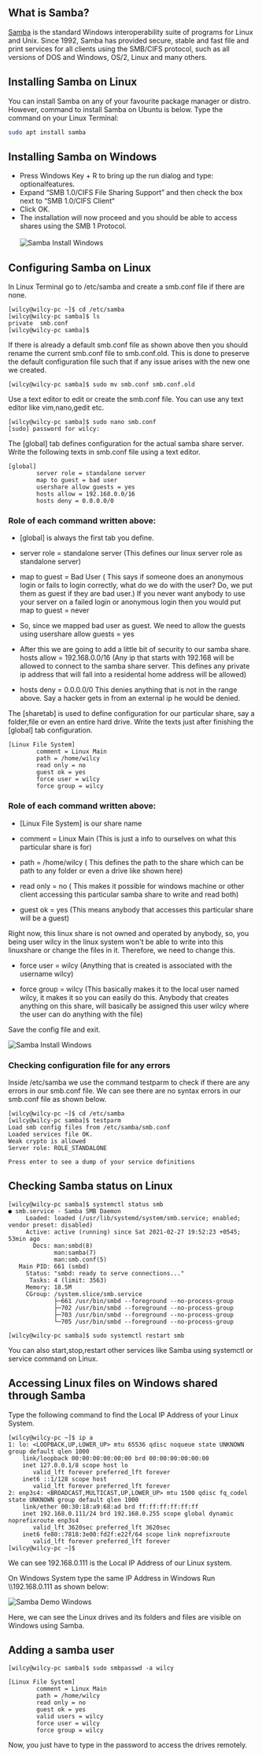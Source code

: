 ## What is Samba?
[Samba](https://www.samba.org) is the standard Windows interoperability suite of programs for Linux and Unix. Since 1992, Samba has provided secure, stable and fast file and print services for all clients using the SMB/CIFS protocol, such as all versions of DOS and Windows, OS/2, Linux and many others.

## Installing Samba on Linux
You can install Samba on any of your favourite package manager or distro. However, command to install Samba on Ubuntu is below. Type the command on your Linux Terminal:
```bash
sudo apt install samba
```

## Installing Samba on Windows
- Press Windows Key + R to bring up the run dialog and type: optionalfeatures.
- Expand “SMB 1.0/CIFS File Sharing Support” and then check the box next to “SMB 1.0/CIFS Client“
- Click OK.
- The installation will now proceed and you should be able to access shares using the SMB 1 Protocol.<br><br>
![Samba Install Windows](installSambaWin.png)

## Configuring Samba on Linux
In Linux Terminal go to /etc/samba and create a smb.conf file if there are none.
```console
[wilcy@wilcy-pc ~]$ cd /etc/samba
[wilcy@wilcy-pc samba]$ ls
private  smb.conf
[wilcy@wilcy-pc samba]$
```
If there is already a default smb.conf file as shown above then you should rename the current smb.conf file to smb.conf.old.
This is done to preserve the default configuration file such that if any issue arises with the new one we created.
```console
[wilcy@wilcy-pc samba]$ sudo mv smb.conf smb.conf.old
```
Use a text editor to edit or create the smb.conf file. You can use any text editor like vim,nano,gedit etc.
```console
[wilcy@wilcy-pc samba]$ sudo nano smb.conf
[sudo] password for wilcy:
```
The [global] tab defines configuration for the actual samba share server.
Write the following texts in smb.conf file using a text editor.
```
[global]
        server role = standalone server
        map to guest = bad user
        usershare allow guests = yes
        hosts allow = 192.168.0.0/16
        hosts deny = 0.0.0.0/0
```
### Role of each command written above:
- [global] is always the first tab you define.

- server role = standalone server  (This defines our linux server role as standalone server)

- map to guest = Bad User ( This says if someone does an anonymous login or fails to login correctly, 
what do we do with the user? Do, we put them as guest if they are bad user.) 
If you never want anybody to use your server on a failed login or anonymous login then you would put
map to guest = never

- So, since we mapped bad user as guest. We need to allow the guests using
usershare allow guests = yes

- After this we are going to add a little bit of security to our samba share.
hosts allow =  192.168.0.0/16 (Any ip that starts with 192.168 will be allowed to connect to the samba share server. 
This defines any private ip address that will fall into a residental home address will be allowed)

- hosts deny = 0.0.0.0/0
This denies anything that is not in the range above.
Say a hacker gets in from an external ip he would be denied.

The [sharetab] is used to define configuration for our particular share, say a folder,file or even an entire hard drive.
Write the texts just after finishing the [global] tab configuration.
```
[Linux File System]
        comment = Linux Main
        path = /home/wilcy
        read only = no
        guest ok = yes
        force user = wilcy
        force group = wilcy
```
### Role of each command written above:
- [Linux File System] is our share name

- comment = Linux Main (This is just a info to ourselves on what this particular share is for)

- path = /home/wilcy ( This defines the path to the share which can be path to any folder or even a drive like shown here)

- read only = no ( This makes it possible for windows machine or other client accessing this particular samba share to write and read both)

- guest ok = yes (This means anybody that accesses this particular share will be a guest)

Right now, this linux share is not owned and operated by anybody, so, you being user wilcy in the linux system won't be able to write into this linuxshare or change the files in it. Therefore, we need to change this.

- force user = wilcy (Anything that is created is associated with the username wilcy)

- force group = wilcy (This basically makes it to the local user named wilcy, it makes it so you can easily do this. Anybody that creates anything on this share, will basically be assigned this user wilcy where the user can do anything with the file)

Save the config file and exit.

![Samba Install Windows](configSamba.png)

### Checking configuration file for any errors
Inside /etc/samba we use the command testparm to check if there are any errors in our smb.conf file.
We can see there are no syntax errors in our smb.conf file as shown below.
```console
[wilcy@wilcy-pc ~]$ cd /etc/samba
[wilcy@wilcy-pc samba]$ testparm
Load smb config files from /etc/samba/smb.conf
Loaded services file OK.
Weak crypto is allowed
Server role: ROLE_STANDALONE

Press enter to see a dump of your service definitions
```

## Checking Samba status on Linux
```console
[wilcy@wilcy-pc samba]$ systemctl status smb
● smb.service - Samba SMB Daemon
     Loaded: loaded (/usr/lib/systemd/system/smb.service; enabled; vendor preset: disabled)
     Active: active (running) since Sat 2021-02-27 19:52:23 +0545; 53min ago
       Docs: man:smbd(8)
             man:samba(7)
             man:smb.conf(5)
   Main PID: 661 (smbd)
     Status: "smbd: ready to serve connections..."
      Tasks: 4 (limit: 3563)
     Memory: 18.5M
     CGroup: /system.slice/smb.service
             ├─661 /usr/bin/smbd --foreground --no-process-group
             ├─702 /usr/bin/smbd --foreground --no-process-group
             ├─703 /usr/bin/smbd --foreground --no-process-group
             └─705 /usr/bin/smbd --foreground --no-process-group
```
```console
[wilcy@wilcy-pc samba]$ sudo systemctl restart smb
```
You can also start,stop,restart other services like Samba using systemctl or service command on Linux.

## Accessing Linux files on Windows shared through Samba
Type the following command to find the Local IP Address of your Linux System.
```console
[wilcy@wilcy-pc ~]$ ip a
1: lo: <LOOPBACK,UP,LOWER_UP> mtu 65536 qdisc noqueue state UNKNOWN group default qlen 1000
    link/loopback 00:00:00:00:00:00 brd 00:00:00:00:00:00
    inet 127.0.0.1/8 scope host lo
       valid_lft forever preferred_lft forever
    inet6 ::1/128 scope host 
       valid_lft forever preferred_lft forever
2: enp3s4: <BROADCAST,MULTICAST,UP,LOWER_UP> mtu 1500 qdisc fq_codel state UNKNOWN group default qlen 1000
    link/ether 00:30:18:a9:68:ad brd ff:ff:ff:ff:ff:ff
    inet 192.168.0.111/24 brd 192.168.0.255 scope global dynamic noprefixroute enp3s4
       valid_lft 3620sec preferred_lft 3620sec
    inet6 fe80::7818:3e00:fd2f:e22f/64 scope link noprefixroute 
       valid_lft forever preferred_lft forever
[wilcy@wilcy-pc ~]$ 
```
We can see 192.168.0.111 is the Local IP Address of our Linux system.

On Windows System type the same IP Address in Windows Run \\\192.168.0.111 as shown below:

![Samba Demo Windows](demoSambaWin.gif)

Here, we can see the Linux drives and its folders and files are visible on Windows using Samba.

## Adding a samba user

```console
[wilcy@wilcy-pc samba]$ sudo smbpasswd -a wilcy
```
```
[Linux File System]
        comment = Linux Main
        path = /home/wilcy
        read only = no
        guest ok = yes
        valid users = wilcy
        force user = wilcy
        force group = wilcy
```

Now, you just have to type in the password to access the drives remotely.
